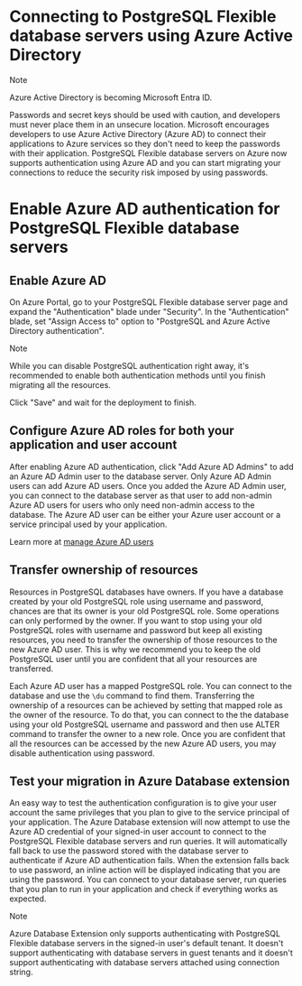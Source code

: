 # Connecting to PostgreSQL Flexible database servers using Azure Active Directory

> [!NOTE]
> Azure Active Directory is becoming Microsoft Entra ID.

Passwords and secret keys should be used with caution, and developers must never place them in an unsecure location. Microsoft encourages developers to use Azure Active Directory (Azure AD) to connect their applications to Azure services so they don't need to keep the passwords with their application. PostgreSQL Flexible database servers on Azure now supports authentication using Azure AD and you can start migrating your connections to reduce the security risk imposed by using passwords.

# Enable Azure AD authentication for PostgreSQL Flexible database servers

## Enable Azure AD

On Azure Portal, go to your PostgreSQL Flexible database server page and expand the "Authentication" blade under "Security". In the "Authentication" blade, set "Assign Access to" option to "PostgreSQL and Azure Active Directory authentication".

> [!Note]
> While you can disable PostgreSQL authentication right away, it's recommended to enable both authentication methods until you finish migrating all the resources.

Click "Save" and wait for the deployment to finish.

## Configure Azure AD roles for both your application and user account

After enabling Azure AD authentication, click "Add Azure AD Admins" to add an Azure AD Admin user to the database server. Only Azure AD Admin users can add Azure AD users. Once you added the Azure AD Admin user, you can connect to the database server as that user to add non-admin Azure AD users for users who only need non-admin access to the database. The Azure AD user can be either your Azure user account or a service principal used by your application.

Learn more at [manage Azure AD users](https://learn.microsoft.com/en-us/azure/postgresql/flexible-server/how-to-manage-azure-ad-users#manage-azure-ad-roles-using-sql)

## Transfer ownership of resources

Resources in PostgreSQL databases have owners. If you have a database created by your old PostgreSQL role using username and password, chances are that its owner is your old PostgreSQL role. Some operations can only performed by the owner. If you want to stop using your old PostgreSQL roles with username and password but keep all existing resources, you need to transfer the ownership of those resources to the new Azure AD user. This is why we recommend you to keep the old PostgreSQL user until you are confident that all your resources are transferred.

Each Azure AD user has a mapped PostgreSQL role. You can connect to the database and use the `\du` command to find them. Transferring the ownership of a resources can be achieved by setting that mapped role as the owner of the resource. To do that, you can connect to the the database using your old PostgreSQL username and password and then use ALTER command to transfer the owner to a new role. Once you are confident that all the resources can be accessed by the new Azure AD users, you may disable authentication using password.

## Test your migration in Azure Database extension

An easy way to test the authentication configuration is to give your user account the same privileges that you plan to give to the service principal of your application. The Azure Database extension will now attempt to use the Azure AD credential of your signed-in user account to connect to the PostgreSQL Flexible database servers and run queries. It will automatically fall back to use the password stored with the database server to authenticate if Azure AD authentication fails. When the extension falls back to use password, an inline action will be displayed indicating that you are using the password. You can connect to your database server, run queries that you plan to run in your application and check if everything works as expected.

> [!Note]
> Azure Database Extension only supports authenticating with PostgreSQL Flexible database servers in the signed-in user's default tenant. It doesn't support authenticating with database servers in guest tenants and it doesn't support authenticating with database servers attached using connection string.
